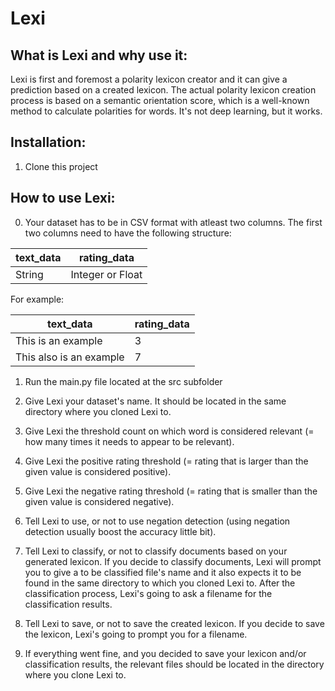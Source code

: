 # Lexi

## What is Lexi and why use it:
Lexi is first and foremost a polarity lexicon creator and it can give a prediction based on a created lexicon. The actual polarity lexicon creation process is based on a semantic orientation score, which is a well-known method to calculate polarities for words. It's not deep learning, but it works.

## Installation:
1. Clone this project

## How to use Lexi:
0. Your dataset has to be in CSV format with atleast two columns. 
   The first two columns need to have the following structure:
   
| text_data | rating_data |
| --------- | ----------- |
| String | Integer or Float |

For example:

| text_data | rating_data |
| --------- | ----------- |
| This is an example | 3 |
| This also is an example | 7 |

1. Run the main.py file located at the src subfolder

2. Give Lexi your dataset's name. It should be located in the same directory where you cloned Lexi to.

3. Give Lexi the threshold count on which word is considered relevant (= how many times it needs to appear to be relevant).

4. Give Lexi the positive rating threshold (= rating that is larger than the given value is considered positive).

5. Give Lexi the negative rating threshold (= rating that is smaller than the given value is considered negative).

6. Tell Lexi to use, or not to use negation detection (using negation detection usually boost the accuracy little bit).

7. Tell Lexi to classify, or not to classify documents based on your generated lexicon. If you decide to classify documents, Lexi will prompt you to give a to be classified file's name and it also expects it to be found in the same directory to which you cloned Lexi to. After the classification process, Lexi's going to ask a filename for the classification results.

8. Tell Lexi to save, or not to save the created lexicon. If you decide to save the lexicon, Lexi's going to prompt you for a filename.

9. If everything went fine, and you decided to save your lexicon and/or classification results, the relevant files should be located in the directory where you clone Lexi to.

